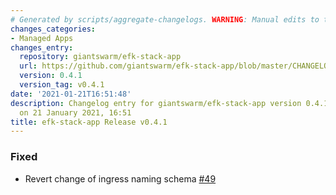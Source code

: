 ```yaml
---
# Generated by scripts/aggregate-changelogs. WARNING: Manual edits to this files will be overwritten.
changes_categories:
- Managed Apps
changes_entry:
  repository: giantswarm/efk-stack-app
  url: https://github.com/giantswarm/efk-stack-app/blob/master/CHANGELOG.md#041---2021-01-21
  version: 0.4.1
  version_tag: v0.4.1
date: '2021-01-21T16:51:48'
description: Changelog entry for giantswarm/efk-stack-app version 0.4.1, published
  on 21 January 2021, 16:51
title: efk-stack-app Release v0.4.1
---
```


### Fixed
- Revert change of ingress naming schema [#49](https://github.com/giantswarm/efk-stack-app/pull/49)
